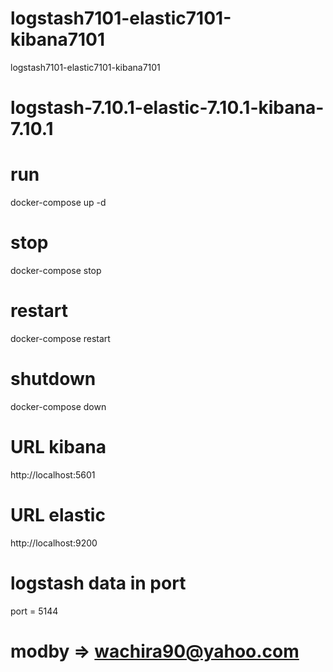 # logstash7101-elastic7101-kibana7101
logstash7101-elastic7101-kibana7101

# logstash-7.10.1-elastic-7.10.1-kibana-7.10.1

# run 

docker-compose up -d

# stop 

docker-compose stop 

# restart

docker-compose restart

# shutdown

docker-compose down

# URL kibana

http://localhost:5601

# URL elastic

http://localhost:9200


# logstash data in port

port = 5144

# modby => wachira90@yahoo.com
